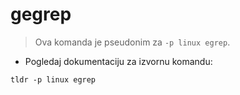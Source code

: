 # gegrep

> Ova komanda je pseudonim za `-p linux egrep`.

- Pogledaj dokumentaciju za izvornu komandu:

`tldr -p linux egrep`
